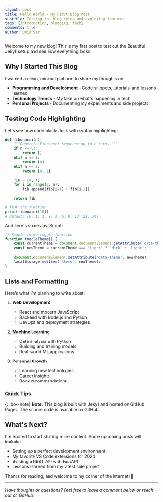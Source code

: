 ```yaml
---
layout: post
title: Hello World - My First Blog Post
subtitle: Testing the blog setup and exploring features
tags: [introduction, blogging, tech]
comments: true
author: Omid Sar
---
```


Welcome to my new blog! This is my first post to test out the Beautiful Jekyll setup and see how everything looks.

## Why I Started This Blog

I wanted a clean, minimal platform to share my thoughts on:
- **Programming and Development** - Code snippets, tutorials, and lessons learned
- **Technology Trends** - My take on what's happening in tech
- **Personal Projects** - Documenting my experiments and side projects

## Testing Code Highlighting

Let's see how code blocks look with syntax highlighting:

```python
def fibonacci(n):
    """Generate Fibonacci sequence up to n terms."""
    if n <= 0:
        return []
    elif n == 1:
        return [0]
    elif n == 2:
        return [0, 1]
    
    fib = [0, 1]
    for i in range(2, n):
        fib.append(fib[i-1] + fib[i-2])
    
    return fib

# Test the function
print(fibonacci(10))
# Output: [0, 1, 1, 2, 3, 5, 8, 13, 21, 34]
```

And here's some JavaScript:

```javascript
// Simple theme toggle function
function toggleTheme() {
    const currentTheme = document.documentElement.getAttribute('data-theme');
    const newTheme = currentTheme === 'light' ? 'dark' : 'light';
    
    document.documentElement.setAttribute('data-theme', newTheme);
    localStorage.setItem('theme', newTheme);
}
```

## Lists and Formatting

Here's what I'm planning to write about:

1. **Web Development**
   - React and modern JavaScript
   - Backend with Node.js and Python
   - DevOps and deployment strategies

2. **Machine Learning**
   - Data analysis with Python
   - Building and training models
   - Real-world ML applications

3. **Personal Growth**
   - Learning new technologies
   - Career insights
   - Book recommendations

### Quick Tips

{: .box-note}
**Note:** This blog is built with Jekyll and hosted on GitHub Pages. The source code is available on GitHub.

## What's Next?

I'm excited to start sharing more content. Some upcoming posts will include:

- Setting up a perfect development environment
- My favorite VS Code extensions for 2024
- Building a REST API with FastAPI
- Lessons learned from my latest side project

Thanks for reading, and welcome to my corner of the internet! 🚀

---

*Have thoughts or questions? Feel free to leave a comment below or reach out on GitHub.* 